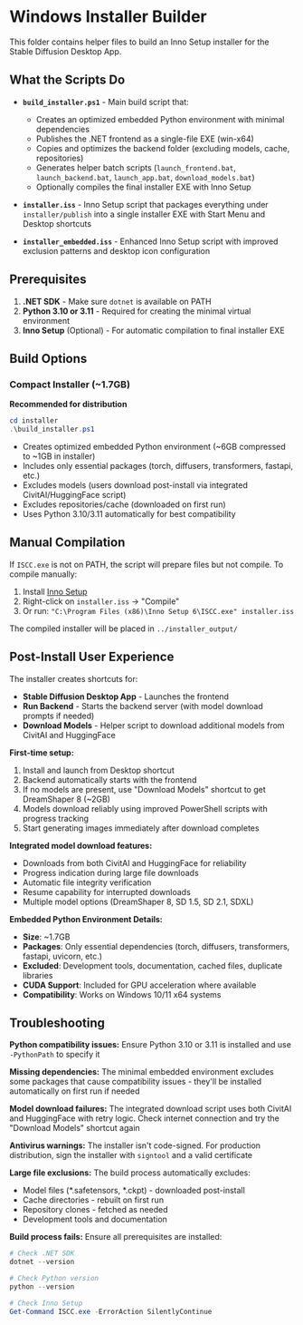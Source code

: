 # Windows Installer Builder

This folder contains helper files to build an Inno Setup installer for the Stable Diffusion Desktop App.

## What the Scripts Do

- **`build_installer.ps1`** - Main build script that:
  - Creates an optimized embedded Python environment with minimal dependencies
  - Publishes the .NET frontend as a single-file EXE (win-x64)
  - Copies and optimizes the backend folder (excluding models, cache, repositories)
  - Generates helper batch scripts (`launch_frontend.bat`, `launch_backend.bat`, `launch_app.bat`, `download_models.bat`)
  - Optionally compiles the final installer EXE with Inno Setup

- **`installer.iss`** - Inno Setup script that packages everything under `installer/publish` into a single installer EXE with Start Menu and Desktop shortcuts

- **`installer_embedded.iss`** - Enhanced Inno Setup script with improved exclusion patterns and desktop icon configuration

## Prerequisites

1. **.NET SDK** - Make sure `dotnet` is available on PATH
2. **Python 3.10 or 3.11** - Required for creating the minimal virtual environment  
3. **Inno Setup** (Optional) - For automatic compilation to final installer EXE

## Build Options

### Compact Installer (~1.7GB)
**Recommended for distribution**
```powershell
cd installer
.\build_installer.ps1
```
- Creates optimized embedded Python environment (~6GB compressed to ~1GB in installer)
- Includes only essential packages (torch, diffusers, transformers, fastapi, etc.)
- Excludes models (users download post-install via integrated CivitAI/HuggingFace script) 
- Excludes repositories/cache (downloaded on first run)
- Uses Python 3.10/3.11 automatically for best compatibility

## Manual Compilation

If `ISCC.exe` is not on PATH, the script will prepare files but not compile. To compile manually:

1. Install [Inno Setup](https://jrsoftware.org/isdl.php)
2. Right-click on `installer.iss` → "Compile"
3. Or run: `"C:\Program Files (x86)\Inno Setup 6\ISCC.exe" installer.iss`

The compiled installer will be placed in `../installer_output/`

## Post-Install User Experience  

The installer creates shortcuts for:
- **Stable Diffusion Desktop App** - Launches the frontend
- **Run Backend** - Starts the backend server (with model download prompts if needed)
- **Download Models** - Helper script to download additional models from CivitAI and HuggingFace

**First-time setup:**
1. Install and launch from Desktop shortcut
2. Backend automatically starts with the frontend
3. If no models are present, use "Download Models" shortcut to get DreamShaper 8 (~2GB)
4. Models download reliably using improved PowerShell scripts with progress tracking
5. Start generating images immediately after download completes

**Integrated model download features:**
- Downloads from both CivitAI and HuggingFace for reliability
- Progress indication during large file downloads
- Automatic file integrity verification  
- Resume capability for interrupted downloads
- Multiple model options (DreamShaper 8, SD 1.5, SD 2.1, SDXL)

**Embedded Python Environment Details:**
- **Size**: ~1.7GB
- **Packages**: Only essential dependencies (torch, diffusers, transformers, fastapi, uvicorn, etc.)
- **Excluded**: Development tools, documentation, cached files, duplicate libraries
- **CUDA Support**: Included for GPU acceleration where available
- **Compatibility**: Works on Windows 10/11 x64 systems

## Troubleshooting

**Python compatibility issues:** Ensure Python 3.10 or 3.11 is installed and use `-PythonPath` to specify it

**Missing dependencies:** The minimal embedded environment excludes some packages that cause compatibility issues - they'll be installed automatically on first run if needed

**Model download failures:** The integrated download script uses both CivitAI and HuggingFace with retry logic. Check internet connection and try the "Download Models" shortcut again

**Antivirus warnings:** The installer isn't code-signed. For production distribution, sign the installer with `signtool` and a valid certificate

**Large file exclusions:** The build process automatically excludes:
- Model files (*.safetensors, *.ckpt) - downloaded post-install
- Cache directories - rebuilt on first run  
- Repository clones - fetched as needed
- Development tools and documentation

**Build process fails:** Ensure all prerequisites are installed:
```powershell
# Check .NET SDK
dotnet --version

# Check Python version  
python --version

# Check Inno Setup
Get-Command ISCC.exe -ErrorAction SilentlyContinue
```
